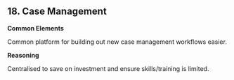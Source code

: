 ## 18. Case Management

**Common Elements**

Common platform for building out new case management workflows easier.

**Reasoning**

Centralised to save on investment and ensure skills/training is limited.
